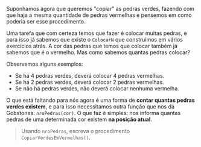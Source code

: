 Suponhamos agora que queremos "copiar" as pedras verdes, fazendo com que haja a mesma quantidade de pedras vermelhas e pensemos em como poderia ser esse procedimento.

Uma tarefa que com certeza temos que fazer é colocar muitas pedras, e para isso já sabemos que existe o `ColocarN` que construímos em vários exercícios atrás. A cor das pedras que temos que colocar também já sabemos que é o vermelho.  Mas como sabemos quantas pedras colocar?

Observemos alguns exemplos:

* Se há 4 pedras verdes, deverá colocar 4 pedras vermelhas.
* Se há 2 pedras verdes, deverá colocar 2 pedras vermelhas.
* Se não há pedras verdes, não deverá colocar nenhuma vermelha.

O que está faltando para nós agora é uma forma de **contar quantas pedras verdes existem**, e para isso necessitamos outra função que nos dá Gobstones: `nroPedras(cor)`. O que faz é simples: nos informa quantas pedras de uma determinada cor existem **na posição atual**.

> Usando `nroPedras`, escreva o procedimento `CopiarVerdesEmVermelhas()`. 